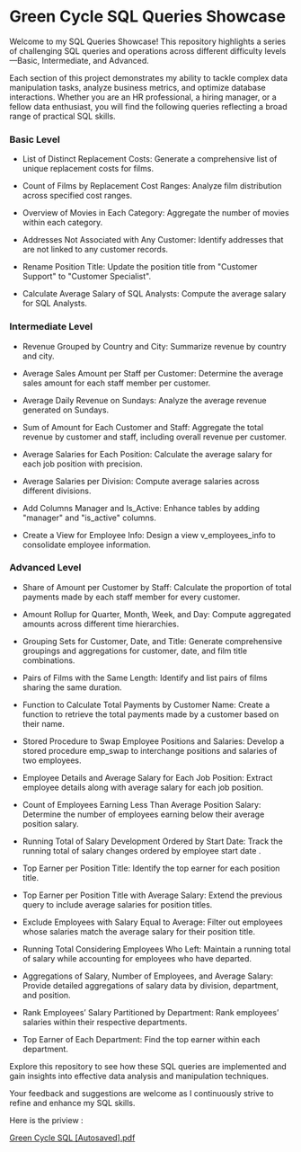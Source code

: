 
# Green Cycle SQL Queries Showcase


 Welcome to my SQL Queries Showcase! This repository highlights a series of challenging SQL queries and operations across different difficulty levels—Basic, Intermediate, and Advanced. 
 
 
 Each section of this project demonstrates my ability to tackle complex data manipulation tasks, analyze business metrics, and optimize database interactions. Whether you are an HR professional, a hiring manager, or a fellow data enthusiast, you will find the following queries reflecting a broad range of practical SQL skills.

### Basic Level
- List of Distinct Replacement Costs: Generate a comprehensive list of unique replacement costs for films.

- Count of Films by Replacement Cost Ranges: Analyze film distribution across specified cost ranges.

- Overview of Movies in Each Category: Aggregate the number of movies within each category.


- Addresses Not Associated with Any Customer: Identify addresses that are not linked to any customer records.


- Rename Position Title: Update the position title from "Customer Support" to "Customer Specialist".


- Calculate Average Salary of SQL Analysts: Compute the average salary for SQL Analysts.


### Intermediate Level
- Revenue Grouped by Country and City: Summarize revenue by country and city.

- Average Sales Amount per Staff per Customer: Determine the average sales amount for each staff member per customer.

- Average Daily Revenue on Sundays: Analyze the average revenue generated on Sundays.
  
- Sum of Amount for Each Customer and Staff: Aggregate the total revenue by customer and staff, including overall revenue per customer.

- Average Salaries for Each Position: Calculate the average salary for each job position with precision.

- Average Salaries per Division: Compute average salaries across different divisions.

- Add Columns Manager and Is_Active: Enhance tables by adding "manager" and "is_active" columns.

- Create a View for Employee Info: Design a view v_employees_info to consolidate employee information.

### Advanced Level
- Share of Amount per Customer by Staff: Calculate the proportion of total payments made by each staff member for every customer.

-  Amount Rollup for Quarter, Month, Week, and Day: Compute aggregated amounts across different time hierarchies.

- Grouping Sets for Customer, Date, and Title: Generate comprehensive groupings and aggregations for customer, date, and film title combinations.

- Pairs of Films with the Same Length: Identify and list pairs of films sharing the same duration.

- Function to Calculate Total Payments by Customer Name: Create a function to retrieve the total payments made by a customer based on their name.

- Stored Procedure to Swap Employee Positions and Salaries: Develop a stored procedure emp_swap to interchange positions and salaries of two employees.

- Employee Details and Average Salary for Each Job Position: Extract employee details along with average salary for each job position.

- Count of Employees Earning Less Than Average Position Salary: Determine the number of employees earning below their average position salary.

- Running Total of Salary Development Ordered by Start Date: Track the running total of salary changes ordered by employee start date
.
- Top Earner per Position Title: Identify the top earner for each position title.

- Top Earner per Position Title with Average Salary: Extend the previous query to include average salaries for position titles.

- Exclude Employees with Salary Equal to Average: Filter out employees whose salaries match the average salary for their position title.

- Running Total Considering Employees Who Left: Maintain a running total of salary while accounting for employees who have departed.

- Aggregations of Salary, Number of Employees, and Average Salary: Provide detailed aggregations of salary data by division, department, and position.

- Rank Employees’ Salary Partitioned by Department: Rank employees’ salaries within their respective departments.

- Top Earner of Each Department: Find the top earner within each department.

Explore this repository to see how these SQL queries are implemented and gain insights into effective data analysis and manipulation techniques. 

Your feedback and suggestions are welcome as I continuously strive to refine and enhance my SQL skills.

Here is the priview :

[Green Cycle SQL [Autosaved].pdf](https://github.com/user-attachments/files/17005415/Green.Cycle.SQL.Autosaved.pdf)
